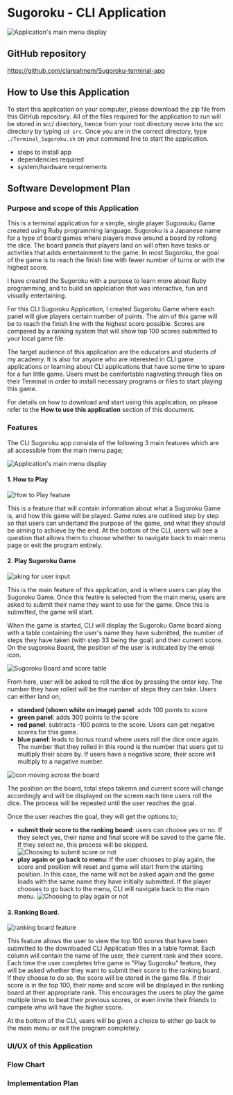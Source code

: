 # Sugoroku - CLI Application

![Application's main menu display](./docs/sugoroku-mainmenu.png "Logo Title Text 1")

## GitHub repository
https://github.com/clareahnem/Sugoroku-terminal-app
## How to Use this Application

To start this application on your computer, please download the zip file from this GitHub repository. All of the files required for the application to run will be stored in src/ directory, hence from your root directory move into the src directory by typing `cd src`. Once you are in the correct directory, type `./Terminal_Sugoroku.sh` on your command line to start the application. 

 - steps to install app
 - dependencies required
 - system/hardware requirements
## Software Development Plan
### Purpose and scope of this Application
This is a terminal application for a simple, single player Sugorouku Game created using Ruby programming language. Sugoroku is a Japanese name for a type of board games where players move around a board by rollong the dice. The board panels that players land on will often have tasks or activities that adds entertainment to the game. In most Sugoroku, the goal of the game is to reach the finish line with fewer number of turns or with the highest score.  

I have created the Sugoroku with a purpose to learn more about Ruby programming, and to build an applciation that was interactive, fun and visually entertaining.

For this CLI Sugoroku Application, I created Sugoroku Game where each panel will give players certain number of points. The aim of this game will be to reach the finish line with the highest score possible. Scores are compared by a ranking system that will show top 100 scores submitted to your local game file.

The target audience of this application are the educators and students of my academy. It is also for anyone who are interested in CLI game applications or learning about CLI applications that have some time to spare for a fun little game. Users must be comfortable nagivating through files on their Terminal in order to install necessary programs or files to start playing this game. 

For details on how to download and start using this application, on please refer to the **How to use this application** section of this document. 

### Features
The CLI Sugoroku app consista of the following 3 main features which are all accessible from the main menu page; 

![Application's main menu display](./docs/sugoroku-mainmenu.png)
#### 1. How to Play

![How to Play feature](./docs/howto-page.png)

This is a feature that will contain information about what a Sugoroku Game is, and how this game will be played.  Game rules are outlined step by step so that users can undertand the purpose of the game, and what they should be aiming to achieve by the end. 
At the bottom of the CLI, users will see a question that allows them to choose whether to navigate back to main menu page or exit the program entirely. 


#### 2. Play Sugoroku Game

![aking for user input](./docs/start-game.png)

This is the main feature of this application, and is where users can play the Sugoroku Game. Once this featire is selected from the main menu, users are asked to submit their name they want to use for the game. Once this is submitted, the game will start. 

When the game is started, CLI will display the Sugoroku Game board along with a table containing the user's name they have submitted, the number of steps they have taken (with step 33 being the goal) and their current score. On the sugoroku Board, the position of the user is indicated by the emoji icon.

![Sugoroku Board and score table](./docs/sugoroku-interface-start.png)

From here, user will be asked to roll the dice by pressing the enter key. The number they have rolled will be the number of steps they can take. Users can either land on;
- **standard (shown white on image) panel**: adds 100 points to score
- **green panel**: adds 300 points to the score
- **red panel**: subtracts -100 points to the score. Users can get negative scores for this game. 
- **blue panel**: leads to bonus round where users roll the dice once again. The number that they rolled in this round is the number that users get to multiply their score by. If users have a negative score, their score will multiply to a nagative number. 

![icon moving across the board](./docs/sugoroku-interface-during.png)

The position on the board, total steps takemn and current score will change accordingly and will be displayed on the screen each time users roll the dice. The process will be repeated until the user reaches the goal.

Once the user reaches the goal, they will get the options to;

- **submit their score to the ranking board**: users can choose yes or no. If they select yes, their name and final score will be saved to the game file. If they select no, this process will be skipped.
![Choosing to submit score or not](./docs/sugoroku-interface-after.png)
- **play again or go back to menu**: If the user chooses to play again, the score and position will reset and game will start from the starting position. In this case, the name will not be asked again and the game loads with the same name they have initially submitted. If the player chooses to go back to the menu, CLI will navigate back to the main menu. 
![Choosing to play again or not](./docs/sugoroku-play-again.png)


#### 3. Ranking Board.

![ranking board feature](./docs/rankingboard.png)

This feature allows the user to view the top 100 scores that have been submitted to the downloaded CLI Application files in a table format. Each column will contain the name of the user, their current rank and their score. Each time the user completes trhe game in "Play Sugoroku" feature, they will be asked whether they want to submit their score to the ranking board. If they choose to do so, the score will be stored in the game file. If their score is in the top 100, their name and score will be displayed in the ranking board at their appropriate rank. This encourages the users to play the game multiple times to beat their previous scores, or even invite their friends to compete who will have the higher score.

At the bottom of the CLI, users will be given a choice to either go back to the main menu or exit the program completely. 



### UI/UX of this Application
### Flow Chart
### Implementation Plan

